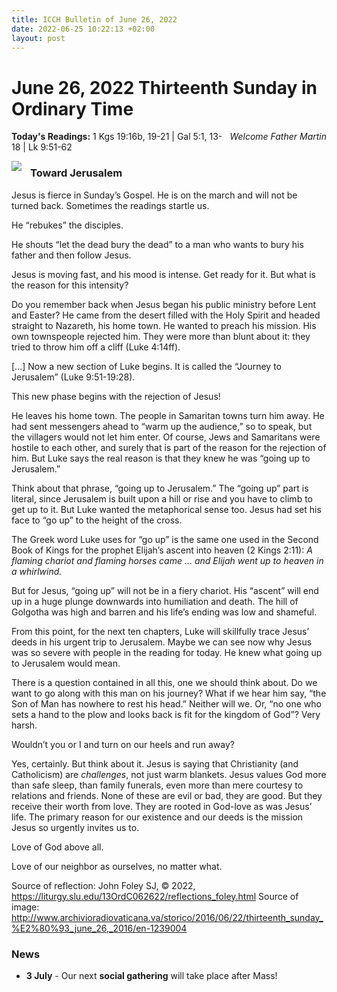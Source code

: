 ```yaml
---
title: ICCH Bulletin of June 26, 2022
date: 2022-06-25 10:22:13 +02:00
layout: post
---
```


# June 26, 2022 Thirteenth Sunday in Ordinary Time 
<span style="float: right"><em>Welcome Father Martin</em></span>
**Today's Readings:** 1 Kgs 19:16b, 19-21 | Gal 5:1, 13-18 | Lk 9:51-62


<img style="float: left; margin-right: 1em;" src="http://www.archivioradiovaticana.va/en/storico/2016/06/files/photo/2016/06/22/RV16889_Articolo.jpg">

### Toward Jerusalem

Jesus is fierce in Sunday’s Gospel. He is on the march and will not be turned back. Sometimes the readings startle us.

He “rebukes” the disciples.

He shouts “let the dead bury the dead” to a man who wants to bury his father and then follow Jesus. 

Jesus is moving fast, and his mood is intense. Get ready for it. But what is the reason for this intensity?

Do you remember back when Jesus began his public ministry before Lent and Easter? He came from the desert filled with the Holy Spirit and headed straight to Nazareth, his home town. He wanted to preach his mission. His own townspeople rejected him. They were more than blunt about it: they tried to throw him off a cliff (Luke 4:14ff).

[...] Now a new section of Luke begins. It is called the “Journey to Jerusalem” (Luke 9:51-19:28).

This new phase begins with the rejection of Jesus!

He leaves his home town. The people in Samaritan towns turn him away. He had sent messengers ahead to “warm up the audience,” so to speak, but the villagers would not let him enter. Of course, Jews and Samaritans were hostile to each other, and surely that is part of the reason for the rejection of him. But Luke says the real reason is that they knew he was “going up to Jerusalem.”

Think about that phrase, “going up to Jerusalem.” The “going up” part is literal, since Jerusalem is built upon a hill or rise and you have to climb to get up to it. But Luke wanted the metaphorical sense too. Jesus had set his face to “go up” to the height of the cross.

The Greek word Luke uses for “go up” is the same one used in the Second Book of Kings for the prophet Elijah’s ascent into heaven (2 Kings 2:11): *A flaming chariot and flaming horses came … and Elijah went up to heaven in a whirlwind.*

But for Jesus, “going up” will not be in a fiery chariot. His “ascent” will end up in a huge plunge downwards into humiliation and death. The hill of Golgotha was high and barren and his life’s ending was low and shameful.

From this point, for the next ten chapters, Luke will skillfully trace Jesus’ deeds in his urgent trip to Jerusalem. Maybe we can see now why Jesus was so severe with people in the reading for today. He knew what going up to Jerusalem would mean.

There is a question contained in all this, one we should think about. Do we want to go along with this man on his journey? What if we hear him say, “the Son of Man has nowhere to rest his head.” Neither will we. Or, “no one who sets a hand to the plow and looks back is fit for the kingdom of God”? Very harsh.

Wouldn’t you or I and turn on our heels and run away?

Yes, certainly.  But think about it. Jesus is saying that Christianity (and Catholicism) are *challenges*, not just warm blankets. Jesus values God more than safe sleep, than family funerals, even more than mere courtesy to relations and friends. None of these are evil or bad, they are good. But they receive their worth from love. They are rooted in God-love as was Jesus’ life. The primary reason for our existence and our deeds is the mission Jesus so urgently invites us to.

Love of God above all.

Love of our neighbor as ourselves, no matter what.

Source of reflection: John Foley SJ, © 2022, https://liturgy.slu.edu/13OrdC062622/reflections_foley.html
Source of image: http://www.archivioradiovaticana.va/storico/2016/06/22/thirteenth_sunday_%E2%80%93_june_26,_2016/en-1239004

### News 

* **3 July** - Our next **social gathering** will take place after Mass!
